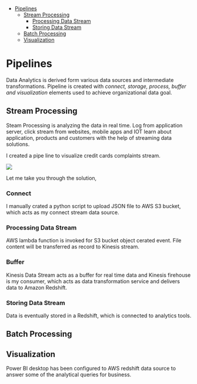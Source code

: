 * [Pipelines](#Pipelines)
  - [Stream Processing](#stream-processing)
    - [Processing Data Stream](#processing-data-stream)
    - [Storing Data Stream](#storing-data-stream)
  - [Batch Processing](#Batch-processing)
  - [Visualization](#visualization)
# Pipelines

Data Analytics is derived form various data sources and intermediate transformations.  Pipeline is created with *connect, storage, process, buffer and visualization* elements used to achieve organizational data goal.
## Stream Processing

Steam Processing is analyzing the data in real time.  Log from application server, click stream from websites, mobile apps and IOT learn about application, products and customers with the help of streaming data solutions.

I created a pipe line to visualize credit cards complaints stream.

![](https://github.com/vijaykothareddy/Data-Engineering/blob/master/Contents/Stream_Processing.jpg)

Let me take you through the solution,

### Connect

I manually crated a python script to upload JSON file to AWS S3 bucket, which acts as my connect stream data source.

### Processing Data Stream

AWS lambda function is invoked for S3 bucket object cerated event.  File content will be transferred as record to Kinesis stream.

### Buffer

Kinesis Data Stream acts as a buffer for real time data and Kinesis firehouse is my consumer, which acts as  data transformation service and delivers data to Amazon Redshift.

### Storing Data Stream

Data is eventually stored in a Redshift, which is connected to analytics tools.


## Batch Processing

## Visualization

Power BI desktop has been configured to AWS redshift data source to answer some of the analytical queries for business.